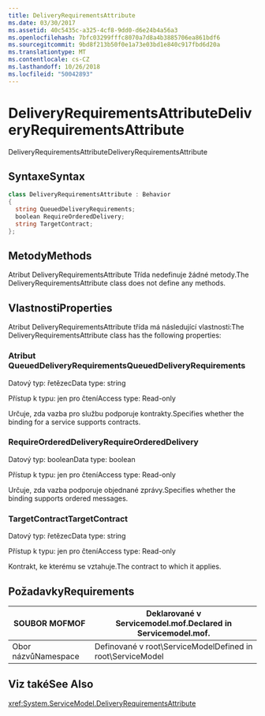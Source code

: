 ```yaml
---
title: DeliveryRequirementsAttribute
ms.date: 03/30/2017
ms.assetid: 40c5435c-a325-4cf8-9dd0-d6e24b4a56a3
ms.openlocfilehash: 7bfc03299fffc8070a7d8a4b3885706ea861bdf6
ms.sourcegitcommit: 9bd8f213b50f0e1a73e03bd1e840c917fbd6d20a
ms.translationtype: MT
ms.contentlocale: cs-CZ
ms.lasthandoff: 10/26/2018
ms.locfileid: "50042893"
---
```

# <a name="deliveryrequirementsattribute"></a><span data-ttu-id="b8cdb-102">DeliveryRequirementsAttribute</span><span class="sxs-lookup"><span data-stu-id="b8cdb-102">DeliveryRequirementsAttribute</span></span>
<span data-ttu-id="b8cdb-103">DeliveryRequirementsAttribute</span><span class="sxs-lookup"><span data-stu-id="b8cdb-103">DeliveryRequirementsAttribute</span></span>  
  
## <a name="syntax"></a><span data-ttu-id="b8cdb-104">Syntaxe</span><span class="sxs-lookup"><span data-stu-id="b8cdb-104">Syntax</span></span>  
  
```csharp
class DeliveryRequirementsAttribute : Behavior  
{  
  string QueuedDeliveryRequirements;  
  boolean RequireOrderedDelivery;  
  string TargetContract;  
};  
```  
  
## <a name="methods"></a><span data-ttu-id="b8cdb-105">Metody</span><span class="sxs-lookup"><span data-stu-id="b8cdb-105">Methods</span></span>  
 <span data-ttu-id="b8cdb-106">Atribut DeliveryRequirementsAttribute Třída nedefinuje žádné metody.</span><span class="sxs-lookup"><span data-stu-id="b8cdb-106">The DeliveryRequirementsAttribute class does not define any methods.</span></span>  
  
## <a name="properties"></a><span data-ttu-id="b8cdb-107">Vlastnosti</span><span class="sxs-lookup"><span data-stu-id="b8cdb-107">Properties</span></span>  
 <span data-ttu-id="b8cdb-108">Atribut DeliveryRequirementsAttribute třída má následující vlastnosti:</span><span class="sxs-lookup"><span data-stu-id="b8cdb-108">The DeliveryRequirementsAttribute class has the following properties:</span></span>  
  
### <a name="queueddeliveryrequirements"></a><span data-ttu-id="b8cdb-109">Atribut QueuedDeliveryRequirements</span><span class="sxs-lookup"><span data-stu-id="b8cdb-109">QueuedDeliveryRequirements</span></span>  
 <span data-ttu-id="b8cdb-110">Datový typ: řetězec</span><span class="sxs-lookup"><span data-stu-id="b8cdb-110">Data type: string</span></span>  
  
 <span data-ttu-id="b8cdb-111">Přístup k typu: jen pro čtení</span><span class="sxs-lookup"><span data-stu-id="b8cdb-111">Access type: Read-only</span></span>  
  
 <span data-ttu-id="b8cdb-112">Určuje, zda vazba pro službu podporuje kontrakty.</span><span class="sxs-lookup"><span data-stu-id="b8cdb-112">Specifies whether the binding for a service supports contracts.</span></span>  
  
### <a name="requireordereddelivery"></a><span data-ttu-id="b8cdb-113">RequireOrderedDelivery</span><span class="sxs-lookup"><span data-stu-id="b8cdb-113">RequireOrderedDelivery</span></span>  
 <span data-ttu-id="b8cdb-114">Datový typ: boolean</span><span class="sxs-lookup"><span data-stu-id="b8cdb-114">Data type: boolean</span></span>  
  
 <span data-ttu-id="b8cdb-115">Přístup k typu: jen pro čtení</span><span class="sxs-lookup"><span data-stu-id="b8cdb-115">Access type: Read-only</span></span>  
  
 <span data-ttu-id="b8cdb-116">Určuje, zda vazba podporuje objednané zprávy.</span><span class="sxs-lookup"><span data-stu-id="b8cdb-116">Specifies whether the binding supports ordered messages.</span></span>  
  
### <a name="targetcontract"></a><span data-ttu-id="b8cdb-117">TargetContract</span><span class="sxs-lookup"><span data-stu-id="b8cdb-117">TargetContract</span></span>  
 <span data-ttu-id="b8cdb-118">Datový typ: řetězec</span><span class="sxs-lookup"><span data-stu-id="b8cdb-118">Data type: string</span></span>  
  
 <span data-ttu-id="b8cdb-119">Přístup k typu: jen pro čtení</span><span class="sxs-lookup"><span data-stu-id="b8cdb-119">Access type: Read-only</span></span>  
  
 <span data-ttu-id="b8cdb-120">Kontrakt, ke kterému se vztahuje.</span><span class="sxs-lookup"><span data-stu-id="b8cdb-120">The contract to which it applies.</span></span>  
  
## <a name="requirements"></a><span data-ttu-id="b8cdb-121">Požadavky</span><span class="sxs-lookup"><span data-stu-id="b8cdb-121">Requirements</span></span>  
  
|<span data-ttu-id="b8cdb-122">SOUBOR MOF</span><span class="sxs-lookup"><span data-stu-id="b8cdb-122">MOF</span></span>|<span data-ttu-id="b8cdb-123">Deklarované v Servicemodel.mof.</span><span class="sxs-lookup"><span data-stu-id="b8cdb-123">Declared in Servicemodel.mof.</span></span>|  
|---------|-----------------------------------|  
|<span data-ttu-id="b8cdb-124">Obor názvů</span><span class="sxs-lookup"><span data-stu-id="b8cdb-124">Namespace</span></span>|<span data-ttu-id="b8cdb-125">Definované v root\ServiceModel</span><span class="sxs-lookup"><span data-stu-id="b8cdb-125">Defined in root\ServiceModel</span></span>|  
  
## <a name="see-also"></a><span data-ttu-id="b8cdb-126">Viz také</span><span class="sxs-lookup"><span data-stu-id="b8cdb-126">See Also</span></span>  
 <xref:System.ServiceModel.DeliveryRequirementsAttribute>
